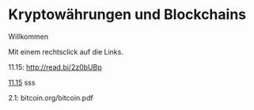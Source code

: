 # Kryptowährungen und Blockchains

Willkommen 

Mit einem rechtsclick auf die Links. 

11.15: http://read.bi/2z0bUBp

<a href="read.bi/2z0bUBp" target="blank">11.15</a>
sss


2.1: bitcoin.org/bitcoin.pdf

